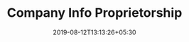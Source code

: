 ---
title: "Company Info Proprietorship"
date: 2019-08-12T13:13:26+05:30
type: "credit-report/resume"
layout: "company-info-proprietorship"

currentinfo: 'incomplete'
currentpayment: ''
currentkyc: ''
currentreport: ''

headerstep: true
loggedin: true
progressBar: true
---